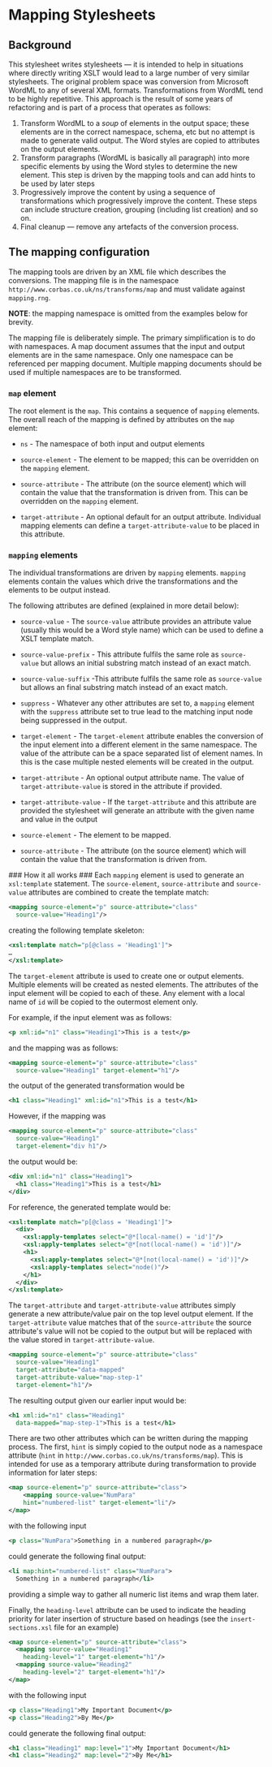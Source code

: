 # Mapping Stylesheets #

## Background ##

This stylesheet writes stylesheets — it is intended to help in situations where directly writing XSLT would lead to a large number of very similar stylesheets. The original problem space was conversion from Microsoft WordML to any of several XML formats.  Transformations from WordML tend to be highly repetitive. This approach is the result of some years of refactoring and is part of a process that operates as follows:

1. Transform WordML to a _soup_ of elements in the output space; these elements are in the correct namespace, schema, etc but no attempt is made to generate valid output. The Word styles are copied to attributes on the output elements.
2. Transform paragraphs (WordML is basically all paragraph) into more specific elements by using the Word styles to determine the new element. This step is driven by the mapping tools and can add hints to be used by later steps
3. Progressively improve the content by using a sequence of transformations which progressively improve the content.  These steps can include structure creation, grouping (including list creation) and so on. 
4. Final cleanup — remove any artefacts of the conversion process.

## The mapping configuration ##

The mapping tools are driven by an XML file which describes the conversions. The mapping file is in the namespace `http://www.corbas.co.uk/ns/transforms/map` and must validate against `mapping.rng`. 

**NOTE**: the mapping namespace is omitted from the examples below for brevity.

The mapping file is deliberately simple. The primary simplification is to do with namespaces. A map document assumes that the input and output elements are in the same namespace. Only one namespace can be referenced per mapping document. Multiple mapping documents should be used if multiple namespaces are to be transformed.

### `map` element ###

The root element is the `map`. This contains a sequence of `mapping` elements. The overall reach of the mapping is defined by attributes on the `map` element:

* `ns` - The namespace of both input and output elements

* `source-element` - The element to be mapped; this can be overridden on the `mapping` element.

* `source-attribute` - The attribute (on the source element) which will contain the value that the transformation is driven from. This can be overridden on the `mapping` element.

* `target-attribute` - An optional default for an output attribute. Individual mapping elements can define a `target-attribute-value` to be placed in this attribute.

### `mapping` elements ###

The individual transformations are driven by `mapping` elements. `mapping` elements contain the values which drive the transformations and the elements to be output instead.

The following attributes are defined (explained in more detail below):

* `source-value` - The `source-value` attribute provides an attribute value (usually this would be a Word style name) which can be used to define a XSLT template match.

* `source-value-prefix` - This attribute fulfils the same role as `source-value` but allows an initial substring match instead of an exact match.

* `source-value-suffix` -This attribute fulfils the same role as `source-value` but allows an final substring match instead of an exact match.

* `suppress` - Whatever any other attributes are set to, a `mapping`  element with the `suppress` attribute set to true lead to the matching input node being suppressed in the output.

* `target-element` - The `target-element` attribute enables the conversion of the input element into a different element in the same namespace. The value of the attribute can be a space separated list of element names. In this is the case multiple nested elements will be created in the output.

* `target-attribute` - An optional output attribute name. The value of `target-attribute-value` is stored in the attribute if provided. 

* `target-attribute-value` - If the `target-attribute` and this attribute are provided the stylesheet will generate an attribute with the given name and value in the output

* `source-element` - The element to be mapped.

* `source-attribute`  - The attribute (on the source element) which will contain the value that the transformation is driven from. 

### How it all works ###
Each `mapping`  element is used to generate an `xsl:template` statement. The `source-element`, `source-attribute` and `source-value` attributes are combined to create the template match:

```xml
<mapping source-element="p" source-attribute="class" 
  source-value="Heading1"/>
```

creating the following template skeleton:

```xml
<xsl:template match="p[@class = 'Heading1']">
…
</xsl:template>
```

The `target-element`  attribute is used to create one or output elements. Multiple elements will be created as nested elements. The attributes of the input element will be copied to each of these. Any element with a local name of `id` will be copied to the outermost element only.

For example, if the input element was as follows:

```xml
<p xml:id="n1" class="Heading1">This is a test</p>
```

and the mapping was as follows:

```xml
<mapping source-element="p" source-attribute="class" 
  source-value="Heading1" target-element="h1"/>
```

the output of the generated transformation would be

```xml
<h1 class="Heading1" xml:id="n1">This is a test</h1>
```

However, if the mapping was

```xml
<mapping source-element="p" source-attribute="class" 
  source-value="Heading1" 
  target-element="div h1"/>
```

the output would be:

```xml
<div xml:id="n1" class="Heading1">
  <h1 class="Heading1">This is a test</h1>
</div>
```

For reference, the generated template would be:

```xml
<xsl:template match="p[@class = 'Heading1']">
  <div>
    <xsl:apply-templates select="@*[local-name() = 'id']"/>
    <xsl:apply-templates select="@*[not(local-name() = 'id')]"/>
    <h1>
      <xsl:apply-templates select="@*[not(local-name() = 'id')]"/>
      <xsl:apply-templates select="node()"/>
    </h1>
  </div>
</xsl:template>
```

The `target-attribute` and `target-attribute-value` attributes simply generate a new attribute/value pair on the top level output element. If the `target-attribute` value matches that of the `source-attribute` the source attribute's value will not be copied to the output but will be replaced with the value stored in `target-attribute-value`.

```xml
<mapping source-element="p" source-attribute="class" 
  source-value="Heading1" 
  target-attribute="data-mapped"
  target-attribute-value="map-step-1"
  target-element="h1"/>
```

The resulting output given our earlier input would be:

```xml
<h1 xml:id="n1" class="Heading1" 
  data-mapped="map-step-1">This is a test</h1>
```

There are two other attributes which can be written during the mapping process. The first, `hint` is simply copied to the output node as a namespace attribute (`hint` in `http://www.corbas.co.uk/ns/transforms/map`). This is intended for use as a temporary attribute during transformation to provide information for later steps:

```xml
<map source-element="p" source-attribute="class">
	<mapping source-value="NumPara" 
	hint="numbered-list" target-element="li"/>
</map>
```

with the following input

```xml
<p class="NumPara">Something in a numbered paragraph</p>
```

could generate the following final output:

```xml
<li map:hint="numbered-list" class="NumPara">
  Something in a numbered paragraph</li>
```

providing a simple way to gather all numeric list items and wrap them later.

Finally, the `heading-level` attribute can be used to indicate the heading priority for later insertion of structure based on headings (see the `insert-sections.xsl` file for an example)

```xml
<map source-element="p" source-attribute="class">
  <mapping source-value="Heading1" 
    heading-level="1" target-element="h1"/>
  <mapping source-value="Heading2" 
    heading-level="2" target-element="h1"/>
</map>
```

with the following input

```xml
<p class="Heading1">My Important Document</p>
<p class="Heading2">By Me</p>
```

could generate the following final output:

```xml
<h1 class="Heading1" map:level="1">My Important Document</h1>
<h1 class="Heading2" map:level="2">By Me</h1>
```

